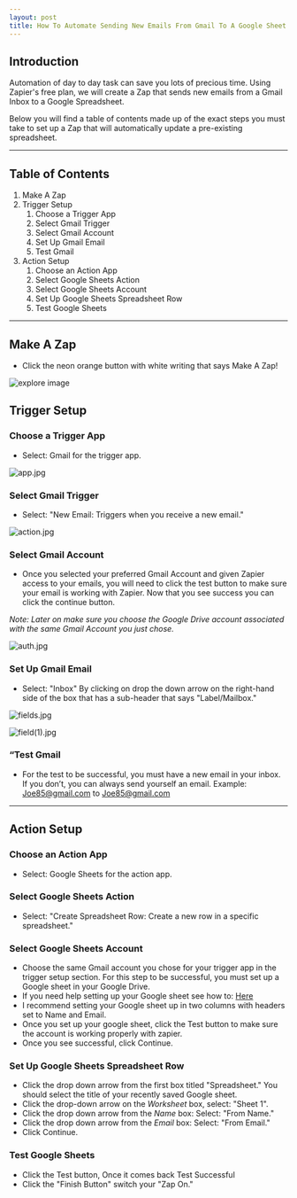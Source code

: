 ```yaml
---
layout: post
title: How To Automate Sending New Emails From Gmail To A Google Sheet Using Zapier!
---
```

## Introduction 

Automation of day to day task can save you lots of precious time. Using Zapier's free plan, we will create a Zap that sends new emails from a Gmail Inbox to a Google Spreadsheet. 

Below you will find a table of contents made up of the exact steps you must take to set up a Zap that will automatically update a pre-existing spreadsheet.

---------
## Table of Contents 
1. Make A Zap
2. Trigger Setup
    1. Choose a Trigger App
    1. Select Gmail Trigger
    1. Select Gmail Account
    1. Set Up Gmail Email
    1. Test Gmail
3. Action Setup
    1. Choose an Action App
    1. Select Google Sheets Action
    1. Select Google Sheets Account
    1. Set Up Google Sheets Spreadsheet Row
    1. Test Google Sheets

----------
## Make A Zap
- Click the neon orange button with white writing that says Make A Zap! 

![explore image](https:sagegram.github.io/images/explore.jpg)

## Trigger Setup 

### Choose a Trigger App

- Select: Gmail for the trigger app.

![app.jpg](https:sagegram.github.io/images/app.jpg)

### Select Gmail Trigger 

- Select: "New Email: Triggers when you receive a new email."

![action.jpg](https:sagegram.github.io/images/action.jpg)

### Select Gmail Account

- Once you selected your preferred Gmail Account and given Zapier access to your emails, you will need to click the test button to make sure your email is working with Zapier. Now that you see success you can click the continue button.

*Note: Later on make sure you choose the Google Drive account associated with the same Gmail Account you just chose.* 

![auth.jpg](https.sagegram.github.io/images/auth.jpg)

### Set Up Gmail Email

- Select: "Inbox" By clicking on drop the down arrow on the right-hand side of the box that has a sub-header that says "Label/Mailbox."

![fields.jpg](https:sagegram.github.io/images/fields.jpg)

![field(1).jpg](https:sagegram.github.io/images/field(1).jpg)

### “Test Gmail

- For the test to be successful, you must have a new email in your inbox.  If you don’t, you can always send yourself an email.
Example: Joe85@gmail.com to Joe85@gmail.com

----------
## Action Setup 

### Choose an Action App

- Select: Google Sheets for the action app.

### Select Google Sheets Action

- Select: "Create Spreadsheet Row: Create a new row in a specific spreadsheet."

### Select Google Sheets Account

- Choose the same Gmail account you chose for your trigger app in the trigger setup section. For this step to be successful, you must set up a Google sheet in your Google Drive.
- If you need help setting up your Google sheet see how to: [Here](https://zapier.com/help/how-setup-your-google-spreadsheet-work-zapier/)
- I recommend setting your Google sheet up in two columns with headers set to Name and Email.
- Once you set up your google sheet, click the Test button to make sure the account is working properly with zapier.
- Once you see successful, click Continue. 

### Set Up Google Sheets Spreadsheet Row

- Click the drop down arrow from the first box titled "Spreadsheet." You should select the title of your recently saved Google sheet.
- Click the drop-down arrow on the *Worksheet* box, select: "Sheet 1".
- Click the drop down arrow from the *Name* box: Select: "From Name."
- Click the drop down arrow from the *Email* box: Select: "From Email."
- Click Continue. 

### Test Google Sheets
- Click the Test button, Once it comes back Test Successful 
- Click the "Finish Button" switch your "Zap On."
